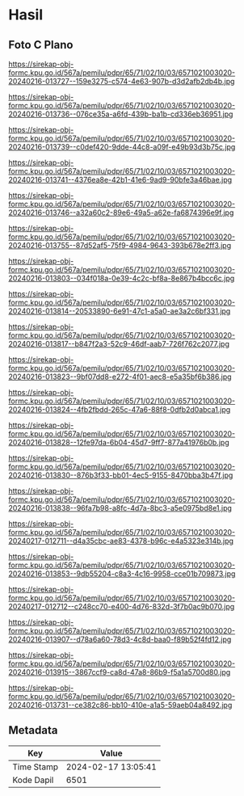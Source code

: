 # Hasil

## Foto C Plano

https://sirekap-obj-formc.kpu.go.id/567a/pemilu/pdpr/65/71/02/10/03/6571021003020-20240216-013727--159e3275-c574-4e63-907b-d3d2afb2db4b.jpg

https://sirekap-obj-formc.kpu.go.id/567a/pemilu/pdpr/65/71/02/10/03/6571021003020-20240216-013736--076ce35a-a6fd-439b-ba1b-cd336eb36951.jpg

https://sirekap-obj-formc.kpu.go.id/567a/pemilu/pdpr/65/71/02/10/03/6571021003020-20240216-013739--c0def420-9dde-44c8-a09f-e49b93d3b75c.jpg

https://sirekap-obj-formc.kpu.go.id/567a/pemilu/pdpr/65/71/02/10/03/6571021003020-20240216-013741--4376ea8e-42b1-41e6-9ad9-90bfe3a46bae.jpg

https://sirekap-obj-formc.kpu.go.id/567a/pemilu/pdpr/65/71/02/10/03/6571021003020-20240216-013746--a32a60c2-89e6-49a5-a62e-fa6874396e9f.jpg

https://sirekap-obj-formc.kpu.go.id/567a/pemilu/pdpr/65/71/02/10/03/6571021003020-20240216-013755--87d52af5-75f9-4984-9643-393b678e2ff3.jpg

https://sirekap-obj-formc.kpu.go.id/567a/pemilu/pdpr/65/71/02/10/03/6571021003020-20240216-013803--034f018a-0e39-4c2c-bf8a-8e867b4bcc6c.jpg

https://sirekap-obj-formc.kpu.go.id/567a/pemilu/pdpr/65/71/02/10/03/6571021003020-20240216-013814--20533890-6e91-47c1-a5a0-ae3a2c6bf331.jpg

https://sirekap-obj-formc.kpu.go.id/567a/pemilu/pdpr/65/71/02/10/03/6571021003020-20240216-013817--b847f2a3-52c9-46df-aab7-726f762c2077.jpg

https://sirekap-obj-formc.kpu.go.id/567a/pemilu/pdpr/65/71/02/10/03/6571021003020-20240216-013823--9bf07dd8-e272-4f01-aec8-e5a35bf6b386.jpg

https://sirekap-obj-formc.kpu.go.id/567a/pemilu/pdpr/65/71/02/10/03/6571021003020-20240216-013824--4fb2fbdd-265c-47a6-88f8-0dfb2d0abca1.jpg

https://sirekap-obj-formc.kpu.go.id/567a/pemilu/pdpr/65/71/02/10/03/6571021003020-20240216-013828--12fe97da-6b04-45d7-9ff7-877a41976b0b.jpg

https://sirekap-obj-formc.kpu.go.id/567a/pemilu/pdpr/65/71/02/10/03/6571021003020-20240216-013830--876b3f33-bb01-4ec5-9155-8470bba3b47f.jpg

https://sirekap-obj-formc.kpu.go.id/567a/pemilu/pdpr/65/71/02/10/03/6571021003020-20240216-013838--96fa7b98-a8fc-4d7a-8bc3-a5e0975bd8e1.jpg

https://sirekap-obj-formc.kpu.go.id/567a/pemilu/pdpr/65/71/02/10/03/6571021003020-20240217-012711--d4a35cbc-ae83-4378-b96c-e4a5323e314b.jpg

https://sirekap-obj-formc.kpu.go.id/567a/pemilu/pdpr/65/71/02/10/03/6571021003020-20240216-013853--9db55204-c8a3-4c16-9958-cce01b709873.jpg

https://sirekap-obj-formc.kpu.go.id/567a/pemilu/pdpr/65/71/02/10/03/6571021003020-20240217-012712--c248cc70-e400-4d76-832d-3f7b0ac9b070.jpg

https://sirekap-obj-formc.kpu.go.id/567a/pemilu/pdpr/65/71/02/10/03/6571021003020-20240216-013907--d78a6a60-78d3-4c8d-baa0-f89b52f4fd12.jpg

https://sirekap-obj-formc.kpu.go.id/567a/pemilu/pdpr/65/71/02/10/03/6571021003020-20240216-013915--3867ccf9-ca8d-47a8-86b9-f5a1a5700d80.jpg

https://sirekap-obj-formc.kpu.go.id/567a/pemilu/pdpr/65/71/02/10/03/6571021003020-20240216-013731--ce382c86-bb10-410e-a1a5-59aeb04a8492.jpg


## Metadata

| Key        | Value               |
| ---------- | ------------------- |
| Time Stamp | 2024-02-17 13:05:41 |
| Kode Dapil | 6501                |



